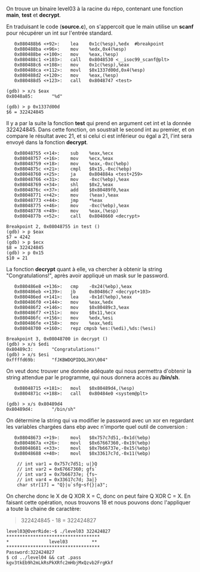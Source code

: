 On trouve un binaire level03 à la racine du répo, contenant une fonction **main**, **test** et **decrypt**.

En traduisant le code (**source.c**), on s'appercoit que le main utilise un **scanf** pour récupérer un int sur l'entrée standard.

```gdb
   0x080488b6 <+92>:    lea    0x1c(%esp),%edx  #breakpoint
   0x080488ba <+96>:    mov    %edx,0x4(%esp)
   0x080488be <+100>:   mov    %eax,(%esp)
   0x080488c1 <+103>:   call   0x8048530 <__isoc99_scanf@plt>
   0x080488c6 <+108>:   mov    0x1c(%esp),%eax
   0x080488ca <+112>:   movl   $0x1337d00d,0x4(%esp)
   0x080488d2 <+120>:   mov    %eax,(%esp)
   0x080488d5 <+123>:   call   0x8048747 <test>

(gdb) > x/s $eax
0x8048a85:       "%d"

(gdb) > p 0x1337d00d
$6 = 322424845
```

 Il y a par la suite la fonction **test** qui prend en argument cet int et la donnée 322424845. Dans cette fonction, on soustrait le second int au premier, et on compare le résultat avec 21, et si celui ci est inférieur ou égal a 21, l'int sera envoyé dans la fonction **decrypt**.

```gdb
   0x08048755 <+14>:    sub    %eax,%ecx
   0x08048757 <+16>:    mov    %ecx,%eax
   0x08048759 <+18>:    mov    %eax,-0xc(%ebp)
   0x0804875c <+21>:    cmpl   $0x15,-0xc(%ebp)
   0x08048760 <+25>:    ja     0x804884a <test+259>
   0x08048766 <+31>:    mov    -0xc(%ebp),%eax
   0x08048769 <+34>:    shl    $0x2,%eax
   0x0804876c <+37>:    add    $0x80489f0,%eax
   0x08048771 <+42>:    mov    (%eax),%eax
   0x08048773 <+44>:    jmp    *%eax
   0x08048775 <+46>:    mov    -0xc(%ebp),%eax
   0x08048778 <+49>:    mov    %eax,(%esp)
   0x0804877b <+52>:    call   0x8048660 <decrypt>

Breakpoint 2, 0x08048755 in test ()
(gdb) > p $eax
$7 = 4242
(gdb) > p $ecx
$8 = 322424845
(gdb) > p 0x15
$10 = 21
```

La fonction **decrypt** quant à elle, va chercher à obtenir la string "Congratulations!", après avoir appliqué un mask sur le password.

```gdb
   0x080486e8 <+136>:   cmp    -0x24(%ebp),%eax
   0x080486eb <+139>:   jb     0x80486c7 <decrypt+103>
   0x080486ed <+141>:   lea    -0x1d(%ebp),%eax
   0x080486f0 <+144>:   mov    %eax,%edx
   0x080486f2 <+146>:   mov    $0x80489c3,%eax
   0x080486f7 <+151>:   mov    $0x11,%ecx
   0x080486fc <+156>:   mov    %edx,%esi
   0x080486fe <+158>:   mov    %eax,%edi
   0x08048700 <+160>:   repz cmpsb %es:(%edi),%ds:(%esi)

Breakpoint 3, 0x08048700 in decrypt ()
(gdb) > x/s $edi
0x80489c3:       "Congratulations!"
(gdb) > x/s $esi
0xffffd69b:      "fJKBWDQPIDQLJKV\004"
```

On veut donc trouver une donnée adéquate qui nous permettra d'obtenir la string attendue par le programme, qui nous donnera accès au **/bin/sh**.

```gdb
   0x08048715 <+181>:   movl   $0x80489d4,(%esp)
   0x0804871c <+188>:   call   0x80484e0 <system@plt>

(gdb) > x/s 0x80489d4
0x80489d4:       "/bin/sh"
```

On détermine la string qui va modifier le password avec un xor en regardant les variables chargées dans ebp avec n'importe quel outil de conversion :

```gdb
   0x08048673 <+19>:    movl   $0x757c7d51,-0x1d(%ebp)
   0x0804867a <+26>:    movl   $0x67667360,-0x19(%ebp)
   0x08048681 <+33>:    movl   $0x7b66737e,-0x15(%ebp)
   0x08048688 <+40>:    movl   $0x33617c7d,-0x11(%ebp)

   	// int var1 = 0x757c7d51; u|}Q
	// int var2 = 0x67667360; gfs`
	// int var3 = 0x7b66737e; {fs~
	// int var4 = 0x33617c7d; 3a|}
	char str[17] = "Q}|u`sfg~sf{}|a3";
```

On cherche donc le X de Q XOR X = C, donc on peut faire Q XOR C = X.
En faisant cette opération, nous trouvons 18 et nous pouvons donc l'appliquer a toute la chaine de caractère:

> 322424845 - 18 = 322424827

```shell
level03@OverRide:~$ ./level03 322424827
***********************************
*               level03         **
***********************************
Password:322424827
$ cd ../level04 && cat .pass
kgv3tkEb9h2mLkRsPkXRfc2mHbjMxQzvb2FrgKkf
```